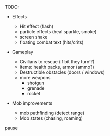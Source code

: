 TODO:
* Effects
    * Hit effect (flash)
    * particle effects (heal sparkle, smoke)
    * screen shake
    * floating combat text (hits/crits)

* Gameplay
    * Civilians to rescue (if bit they turn!?)
    * items: health packs, armor (ammo?)
    * Destructible obstacles (doors / windows)
    * more weapons
        * shotgun
        * grenade
        * rocket

* Mob improvements
    * mob pathfinding (detect range)
    * Mob states (chasing, roaming)

pause
